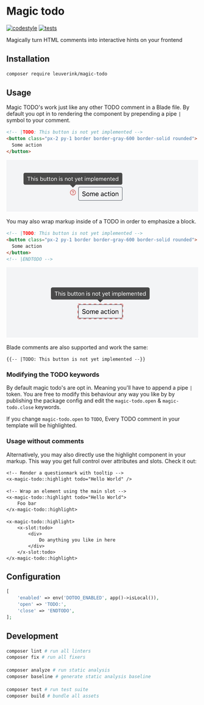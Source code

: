 # Magic todo

[![codestyle](https://github.com/gwleuverink/magic-todo/actions/workflows/codestyle.yml/badge.svg)](https://github.com/gwleuverink/magic-todo/actions/workflows/codestyle.yml)
[![tests](https://github.com/gwleuverink/magic-todo/actions/workflows/tests.yml/badge.svg)](https://github.com/gwleuverink/magic-todo/actions/workflows/tests.yml)

Magically turn HTML comments into interactive hints on your frontend

## Installation

```bash
composer require leuverink/magic-todo
```

## Usage

Magic TODO's work just like any other TODO comment in a Blade file. By default you opt in to rendering the component by prepending a pipe `|` symbol to your comment.

```html
<!-- |TODO: This button is not yet implemented -->
<button class="px-2 py-1 border border-gray-600 border-solid rounded">
  Some action
</button>
```

<img src="/resources/images/inline-comment-result.jpg" alt="inline-comment-result" width="540px" />

You may also wrap markup inside of a TODO in order to emphasize a block.

```html
<!-- |TODO: This button is not yet implemented -->
<button class="px-2 py-1 border border-gray-600 border-solid rounded">
  Some action
</button>
<!-- |ENDTODO -->
```

<img src="/resources/images/block-comment-result.jpg" alt="inline-comment-result" width="540px" />

Blade comments are also supported and work the same:

```blade
{{-- |TODO: This button is not yet implemented --}}
```

### Modifying the TODO keywords

By default magic todo's are opt in. Meaning you'll have to append a pipe `|` token. You are free to modify this behaviour any way you like by by publishing the package config and edit the `magic-todo.open` & `magic-todo.close` keywords.

If you change `magic-todo.open` to `TODO`, Every TODO comment in your template will be highlighted.

### Usage without comments

Alternatively, you may also directly use the highlight component in your markup. This way you get full control over attributes and slots. Check it out:

```blade
<!-- Render a questionmark with tooltip -->
<x-magic-todo::highlight todo="Hello World" />

<!-- Wrap an element using the main slot -->
<x-magic-todo::highlight todo="Hello World">
    Foo bar
</x-magic-todo::highlight>

<x-magic-todo::highlight>
    <x-slot:todo>
        <div>
            Do anything you like in here
        </div>
    </x-slot:todo>
</x-magic-todo::highlight>
```

## Configuration

```php
[
    'enabled' => env('DOTOO_ENABLED', app()->isLocal()),
    'open' => 'TODO:',
    'close' => 'ENDTODO',
];
```

## Development

```bash
composer lint # run all linters
composer fix # run all fixers

composer analyze # run static analysis
composer baseline # generate static analysis baseline

composer test # run test suite
composer build # bundle all assets
```
